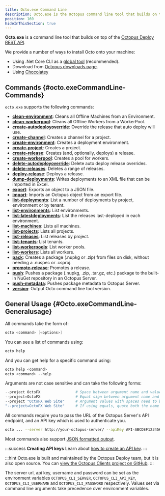 ```yaml
---
title: Octo.exe Command Line
description: Octo.exe is the Octopus command line tool that builds on top of the Octopus REST API.
position: 160
hideInThisSection: true
---
```


**Octo.exe** is a command line tool that builds on top of the [Octopus Deploy REST API](/docs/octopus-rest-api/api/index.md).

We provide a number of ways to install Octo onto your machine:

- Using .Net Core CLI as a [global tool](/docs/octopus-rest-api/octo.exe-command-line/install-global-tool.md) (recommended).
- Download from [Octopus downloads page](https://octopus.com/downloads).
- Using [Chocolatey](https://chocolatey.org/packages/OctopusTools)

## Commands {#octo.exeCommandLine-Commands}

`octo.exe` supports the following commands:

- **[clean-environment](/docs/api-and-integration/octo.exe-command-line/clean-environment.md)**:  Cleans all Offline Machines from an Environment.
- **[clean-workerpool](/docs/api-and-integration/octo.exe-command-line/clean-workerpool.md)**:  Cleans all Offline Workers from a WorkerPool.
- **[create-autodeployoverride](/docs/api-and-integration/octo.exe-command-line/create-autodeployoverride.md)**:  Override the release that auto deploy will use.
- **[create-channel](/docs/api-and-integration/octo.exe-command-line/create-channel.md)**:  Creates a channel for a project.
- **[create-environment](/docs/api-and-integration/octo.exe-command-line/create-environment.md)**:  Creates a deployment environment.
- **[create-project](/docs/api-and-integration/octo.exe-command-line/create-project.md)**:  Creates a project.
- **[create-release](/docs/api-and-integration/octo.exe-command-line/create-release.md)**:  Creates (and, optionally, deploys) a release.
- **[create-workerpool](/docs/api-and-integration/octo.exe-command-line/create-workerpool.md)**:  Creates a pool for workers.
- **[delete-autodeployoverride](/docs/api-and-integration/octo.exe-command-line/delete-autodeployoverride.md)**:  Delete auto deploy release overrides.
- **[delete-releases](/docs/api-and-integration/octo.exe-command-line/delete-releases.md)**:  Deletes a range of releases.
- **[deploy-release](/docs/api-and-integration/octo.exe-command-line/deploy-release.md)**:  Deploys a release.
- **[dump-deployments](/docs/api-and-integration/octo.exe-command-line/dump-deployments.md)**:  Writes deployments to an XML file that can be imported in Excel.
- **[export](/docs/api-and-integration/octo.exe-command-line/export.md)**:  Exports an object to a JSON file.
- **[import](/docs/api-and-integration/octo.exe-command-line/import.md)**:  Imports an Octopus object from an export file.
- **[list-deployments](/docs/api-and-integration/octo.exe-command-line/list-deployments.md)**:  List a number of deployments by project, environment or by tenant.
- **[list-environments](/docs/api-and-integration/octo.exe-command-line/list-environments.md)**:  List environments.
- **[list-latestdeployments](/docs/api-and-integration/octo.exe-command-line/list-latestdeployments.md)**:  List the releases last-deployed in each environment.
- **[list-machines](/docs/api-and-integration/octo.exe-command-line/list-machines.md)**:  Lists all machines.
- **[list-projects](/docs/api-and-integration/octo.exe-command-line/list-projects.md)**:  Lists all projects.
- **[list-releases](/docs/api-and-integration/octo.exe-command-line/list-releases.md)**:  List releases by project.
- **[list-tenants](/docs/api-and-integration/octo.exe-command-line/list-tenants.md)**:  List tenants.
- **[list-workerpools](/docs/api-and-integration/octo.exe-command-line/list-workerpools.md)**:  List worker pools.
- **[list-workers](/docs/api-and-integration/octo.exe-command-line/list-workers.md)**:  Lists all workers.
- **[pack](/docs/api-and-integration/octo.exe-command-line/pack.md)**:  Creates a package (.nupkg or .zip) from files on disk, without needing a .nuspec or .csproj.
- **[promote-release](/docs/api-and-integration/octo.exe-command-line/promote-release.md)**:  Promotes a release.
- **[push](/docs/api-and-integration/octo.exe-command-line/push.md)**:  Pushes a package (.nupkg, .zip, .tar.gz, etc.) package to the built-in NuGet repository in an Octopus Server.
- **[push-metadata](/docs/api-and-integration/octo.exe-command-line/push-metadata.md)**:  Pushes package metadata to Octopus Server.
- **[version](/docs/api-and-integration/octo.exe-command-line/version.md)**:  Output Octo command line tool version.

## General Usage {#Octo.exeCommandLine-Generalusage}

All commands take the form of:

```powershell
octo <command> [<options>]
```

You can see a list of commands using:

```powershell
octo help
```

And you can get help for a specific command using:

```powershell
octo help <command>
octo <command> --help
```

Arguments are not case sensitive and can take the following forms:

```powershell
--project OctoFX                # Space between argument name and value
--project=OctoFX                # Equal sign between argument name and value
--project "OctoFX Web Site"     # Argument values with spaces need to be quoted
"--project=OctoFX Web Site"     # If using equals, quote both the name and value, not just the value
```

All commands require you to pass the URL of the Octopus Server's API endpoint, and an API key which is used to authenticate you.

```bash
octo ... --server http://your-octopus-server/ --apiKey API-ABCDEF123456
```

Most commands also support [JSON formatted output](formatted-output.md).

:::success
**Creating API keys**
Learn about [how to create an API key](/docs/octopus-rest-api/api/how-to-create-an-api-key.md).
:::

:::hint
Octo.exe is built and maintained by the Octopus Deploy team, but it is also open source. You can [view the Octopus Clients project on GitHub](https://github.com/OctopusDeploy/OctopusClients).
:::

The server url, api key, username and password can be set as the environment variables `OCTOPUS_CLI_SERVER`, `OCTOPUS_CLI_API_KEY`, `OCTOPUS_CLI_USERNAME` and `OCTOPUS_CLI_PASSWORD` respectively. Values set via command line arguments take precedence over environment variables.
